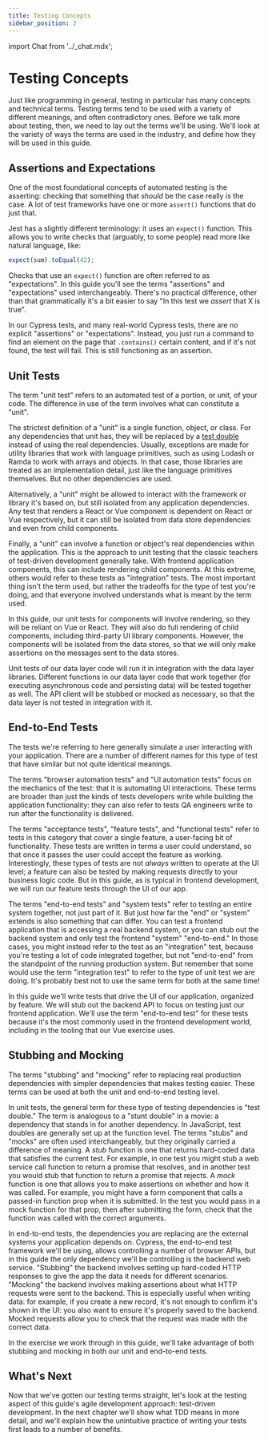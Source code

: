 ```yaml
---
title: Testing Concepts
sidebar_position: 2
---
```

import Chat from '../_chat.mdx';

# Testing Concepts

Just like programming in general, testing in particular has many concepts and technical terms. Testing terms tend to be used with a variety of different meanings, and often contradictory ones. Before we talk more about testing, then, we need to lay out the terms we'll be using. We'll look at the variety of ways the terms are used in the industry, and define how they will be used in this guide.

## Assertions and Expectations
One of the most foundational concepts of automated testing is the asserting: checking that something that *should* be the case really *is* the case. A lot of test frameworks have one or more `assert()` functions that do just that.

Jest has a slightly different terminology: it uses an `expect()` function. This allows you to write checks that (arguably, to some people) read more like natural language, like:

```js
expect(sum).toEqual(42);
```

Checks that use an `expect()` function are often referred to as "expectations". In this guide you'll see the terms "assertions" and "expectations" used interchangeably. There's no practical difference, other than that grammatically it's a bit easier to say "In this test we *assert* that X is true".

In our Cypress tests, and many real-world Cypress tests, there are no explicit "assertions" or "expectations". Instead, you just run a command to find an element on the page that `.contains()` certain content, and if it's not found, the test will fail. This is still functioning as an assertion.

## Unit Tests
The term "unit test" refers to an automated test of a portion, or unit, of your code. The difference in use of the term involves what can constitute a "unit".

The strictest definition of a "unit" is a single function, object, or class. For any dependencies that unit has, they will be replaced by a [test double](#stubbing-and-mocking) instead of using the real dependencies. Usually, exceptions are made for utility libraries that work with language primitives, such as using Lodash or Ramda to work with arrays and objects. In that case, those libraries are treated as an implementation detail, just like the language primitives themselves. But no other dependencies are used.

Alternatively, a "unit" might be allowed to interact with the framework or library it's based on, but still isolated from any application dependencies. Any test that renders a React or Vue component is dependent on React or Vue respectively, but it can still be isolated from data store dependencies and even from child components.

Finally, a "unit" can involve a function or object's real dependencies within the application. This is the approach to unit testing that the classic teachers of test-driven development generally take. With frontend application components, this can include rendering child components. At this extreme, others would refer to these tests as "integration" tests. The most important thing isn't the term used, but rather the tradeoffs for the type of test you're doing, and that everyone involved understands what is meant by the term used.

In this guide, our unit tests for components will involve rendering, so they will be reliant on Vue or React. They will also do full rendering of child components, including third-party UI library components. However, the components will be isolated from the data stores, so that we will only make assertions on the messages sent to the data stores.

Unit tests of our data layer code will run it in integration with the data layer libraries. Different functions in our data layer code that work together (for executing asynchronous code and persisting data) will be tested together as well. The API client will be stubbed or mocked as necessary, so that the data layer is not tested in integration with it.

## End-to-End Tests
The tests we're referring to here generally simulate a user interacting with your application. There are a number of different names for this type of test that have similar but not quite identical meanings.

The terms "browser automation tests" and "UI automation tests" focus on the mechanics of the test: that it is automating UI interactions. These terms are broader than just the kinds of tests developers write while building the application functionality: they can also refer to tests QA engineers write to run after the functionality is delivered.

The terms "acceptance tests", "feature tests", and "functional tests" refer to tests in this category that cover a single feature, a user-facing bit of functionality. These tests are written in terms a user could understand, so that once it passes the user could accept the feature as working. Interestingly, these types of tests are not *always* written to operate at the UI level; a feature can also be tested by making requests directly to your business logic code. But in this guide, as is typical in frontend development, we will run our feature tests through the UI of our app.

The terms "end-to-end tests" and "system tests" refer to testing an entire system together, not just part of it. But just how far the "end" or "system" extends is also something that can differ. You can test a frontend application that is accessing a real backend system, or you can stub out the backend system and only test the frontend "system" "end-to-end." In those cases, you might instead refer to the test as an "integration" test, because you're testing a lot of code integrated together, but not "end-to-end" from the standpoint of the running production system. But remember that some would use the term "integration test" to refer to the type of unit test we are doing. It's probably best not to use the same term for both at the same time!

In this guide we'll write tests that drive the UI of our application, organized by feature. We will stub out the backend API to focus on testing just our frontend application. We'll use the term "end-to-end test" for these tests because it's the most commonly used in the frontend development world, including in the tooling that our Vue exercise uses.

## Stubbing and Mocking
The terms "stubbing" and "mocking" refer to replacing real production dependencies with simpler dependencies that makes testing easier. These terms can be used at both the unit and end-to-end testing level.

In unit tests, the general term for these type of testing dependencies is "test double." The term is analogous to a "stunt double" in a movie: a dependency that stands in for another dependency. In JavaScript, test doubles are generally set up at the function level. The terms "stubs" and "mocks" are often used interchangeably, but they originally carried a difference of meaning. A *stub* function is one that returns hard-coded data that satisfies the current test. For example, in one test you might stub a web service call function to return a promise that resolves, and in another test you would stub that function to return a promise that rejects. A *mock* function is one that allows you to make assertions on whether and how it was called. For example, you might have a form component that calls a passed-in function prop when it is submitted. In the test you would pass in a mock function for that prop, then after submitting the form, check that the function was called with the correct arguments.

In end-to-end tests, the dependencies you are replacing are the external systems your application depends on. Cypress, the end-to-end test framework we'll be using, allows controlling a number of browser APIs, but in this guide the only dependency we'll be controlling is the backend web service. "Stubbing" the backend involves setting up hard-coded HTTP responses to give the app the data it needs for different scenarios. "Mocking" the backend involves making assertions about what HTTP requests were sent to the backend. This is especially useful when writing data: for example, if you create a new record, it's not enough to confirm it's shown in the UI: you also want to ensure it's properly saved to the backend. Mocked requests allow you to check that the request was made with the correct data.

In the exercise we work through in this guide, we'll take advantage of both stubbing and mocking in both our unit and end-to-end tests.

## What's Next
Now that we've gotten our testing terms straight, let's look at the testing aspect of this guide's agile development approach: test-driven development. In the next chapter we'll show what TDD means in more detail, and we'll explain how the unintuitive practice of writing your tests first leads to a number of benefits.

<Chat />

